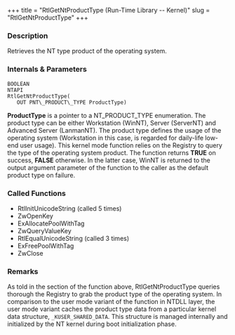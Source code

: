 +++
title = "RtlGetNtProductType (Run-Time Library -- Kernel)"
slug = "RtlGetNtProductType"
+++

### Description

Retrieves the NT type product of the operating system.

### Internals & Parameters

```
BOOLEAN
NTAPI
RtlGetNtProductType(
   OUT PNT\_PRODUCT\_TYPE ProductType)
```      

**ProductType** is a pointer to a NT\_PRODUCT\_TYPE enumeration. The product type can be either Workstation (WinNT), Server (ServerNT) and Advanced Server (LanmanNT). The product type defines the usage of the operating system (Workstation in this case, is regarded for daily-life low-end user usage). This kernel mode function relies on the Registry to query the type of the operating system product. The function returns **TRUE** on success, **FALSE** otherwise. In the latter case, WinNT is returned to the output argument parameter of the function to the caller as the default product type on failure.

### Called Functions

- RtlInitUnicodeString (called 5 times)
- ZwOpenKey
- ExAllocatePoolWithTag
- ZwQueryValueKey
- RtlEqualUnicodeString (called 3 times)
- ExFreePoolWithTag
- ZwClose


### Remarks

As told in the section of the function above, RtlGetNtProductType queries thorough the Registry to grab the product type of the operating system. In comparison to the user mode variant of the function in NTDLL layer, the user mode variant caches the product type data from a particular kernel data structure, `_KUSER_SHARED_DATA`. This structure is managed internally and initialized by the NT kernel during boot initialization phase.